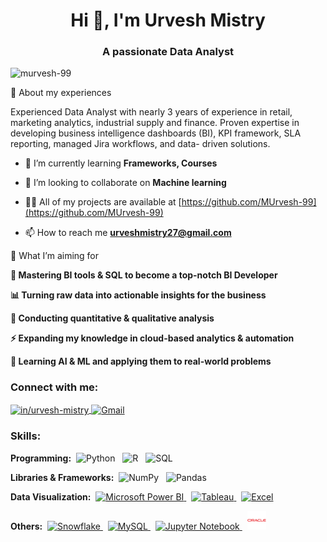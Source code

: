 <h1 align="center">Hi 👋, I'm Urvesh Mistry</h1>
<h3 align="center">A passionate Data Analyst</h3>

<p align="left"> <img src="https://komarev.com/ghpvc/?username=murvesh-99&label=Profile%20views&color=0e75b6&style=flat" alt="murvesh-99" /> </p>

📄 About my experiences 

Experienced Data Analyst with nearly 3 years of experience in retail, marketing analytics, industrial supply and finance. Proven expertise in developing business intelligence dashboards (BI), KPI framework, SLA reporting, managed Jira workflows, and data- driven solutions.

- 🌱 I’m currently learning **Frameworks, Courses**

- 👯 I’m looking to collaborate on **Machine learning**

- 👨‍💻 All of my projects are available at [https://github.com/MUrvesh-99](https://github.com/MUrvesh-99)

- 📫 How to reach me **urveshmistry27@gmail.com**



🎯 What I’m aiming for

**🚀 Mastering BI tools & SQL to become a top-notch BI Developer**

**📊 Turning raw data into actionable insights for the business**

**🧪 Conducting quantitative & qualitative analysis**

**⚡ Expanding my knowledge in cloud-based analytics & automation**

**🤖 Learning AI & ML and applying them to real-world problems**


<h3 align="left">Connect with me:</h3>
<p align="left">
<a href="https://linkedin.com/in/in/urvesh-mistry" target="blank"><img align="center" src="https://raw.githubusercontent.com/rahuldkjain/github-profile-readme-generator/master/src/images/icons/Social/linked-in-alt.svg" alt="in/urvesh-mistry" height="30" width="40" 
                                                                    
  <!-- Gmail -->
  <a href="mailto:urveshmistry27@gmail.com" target="_blank">
    <img align="center" src="https://cdn.simpleicons.org/gmail/EA4335" alt="Gmail" height="30" width="40" />
  </a>
</p>



<h3 align="left">Skills:</h3>

<!-- Programming Languages -->
<p>
  <strong>Programming:</strong>&nbsp;
  <img src="https://cdn.simpleicons.org/python/3776AB" alt="Python" title="Python" height="30" />
  &nbsp;
  <img src="https://cdn.simpleicons.org/r/276DC3" alt="R" title="R" height="30" />
  &nbsp;
  <!-- Using PostgreSQL icon to visually represent SQL generically -->
  <img src="https://cdn.simpleicons.org/postgresql/4169E1" alt="SQL" title="SQL" height="30" />
</p>

<!-- Libraries & Frameworks -->
<p>
  <strong>Libraries &amp; Frameworks:</strong>&nbsp;
  <img src="https://cdn.simpleicons.org/numpy/4D77CF" alt="NumPy" title="NumPy" height="30" />
  &nbsp;
  <img src="https://cdn.simpleicons.org/pandas/150458" alt="Pandas" title="Pandas" height="30" />
 
</p>

<!-- Data Visualization (colored logos) -->
<p>
  <strong>Data Visualization:</strong>&nbsp;
  <a href="https://powerbi.microsoft.com" target="_blank" rel="noreferrer">
    <img src="https://img.icons8.com/color/48/power-bi.png"
         alt="Microsoft Power BI" title="Microsoft Power BI" height="30" />
  </a>&nbsp;
  <a href="https://www.tableau.com" target="_blank" rel="noreferrer">
    <img src="https://img.icons8.com/color/48/tableau-software.png"
         alt="Tableau" title="Tableau" height="30" />
  </a>&nbsp;
  <a href="https://www.microsoft.com/microsoft-365/excel" target="_blank" rel="noreferrer">
    <img src="https://img.icons8.com/fluency/48/microsoft-excel-2019.png"
         alt="Excel" title="Excel" height="30" />
  </a>
</p>



<!-- Other Tools & Platforms -->
<p>
  <strong>Others:</strong>&nbsp;
  
  <a href="https://www.snowflake.com" target="_blank" rel="noreferrer">
    <img src="https://cdn.simpleicons.org/snowflake/29B5E8" alt="Snowflake" title="Snowflake" height="30" />
  </a>&nbsp;
  
  <a href="https://www.mysql.com" target="_blank" rel="noreferrer">
    <img src="https://cdn.simpleicons.org/mysql/4479A1" alt="MySQL" title="MySQL" height="30" />
  </a>&nbsp;
  
  <a href="https://jupyter.org" target="_blank" rel="noreferrer">
    <img src="https://cdn.simpleicons.org/jupyter/F37726" alt="Jupyter Notebook" title="Jupyter Notebook" height="30" />
  </a>&nbsp;
  
  <a href="https://www.oracle.com/" target="_blank" rel="noreferrer">
    <img src="https://raw.githubusercontent.com/devicons/devicon/master/icons/oracle/oracle-original.svg" alt="Oracle" title="Oracle" height="30" />
  </a>
</p>

